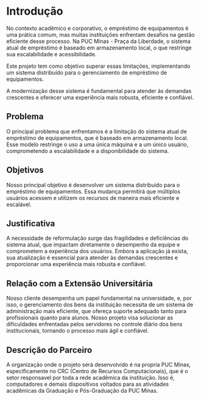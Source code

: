 # Introdução

No contexto acadêmico e corporativo, o empréstimo de equipamentos é uma prática comum, mas muitas instituições enfrentam desafios na gestão eficiente desse processo. Na PUC Minas - Praça da Liberdade, o sistema atual de empréstimo é baseado em armazenamento local, o que restringe sua escalabilidade e acessibilidade.

Este projeto tem como objetivo superar essas limitações, implementando um sistema distribuído para o gerenciamento de empréstimo de equipamentos.

A modernização desse sistema é fundamental para atender às demandas crescentes e oferecer uma experiência mais robusta, eficiente e confiável.

## Problema

O principal problema que enfrentamos é a limitação do sistema atual de empréstimo de equipamentos, que é baseado em armazenamento local. Esse modelo restringe o uso a uma única máquina e a um único usuário, comprometendo a escalabilidade e a disponibilidade do sistema.


## Objetivos

Nosso principal objetivo é desenvolver um sistema distribuído para o empréstimo de equipamentos. Essa mudança permitirá que múltiplos usuários acessem e utilizem os recursos de maneira mais eficiente e escalável.

## Justificativa

A necessidade de reformulação surge das fragilidades e deficiências do sistema atual, que impactam diretamente o desempenho da equipe e comprometem a experiência dos usuários. Embora a aplicação já exista, sua atualização é essencial para atender às demandas crescentes e proporcionar uma experiência mais robusta e confiável.


## Relação com a Extensão Universitária

Nosso cliente desempenha um papel fundamental na universidade, e, por isso, o gerenciamento dos bens da instituição necessita de um sistema de administração mais eficiente, que ofereça suporte adequado tanto para profissionais quanto para alunos. Nosso projeto visa solucionar as dificuldades enfrentadas pelos servidores no controle diário dos bens institucionais, tornando o processo mais ágil e confiável.

## Descrição do Parceiro

A organização onde o projeto será desenvolvido é na propria PUC Minas, especificamente no CRC (Centro de Recursos Computacionais), que é o setor responsavel por toda a rede acadêmica da instituição. Isso é, computadores e demais dispositivos voltados para as atividades acadêmicas da Graduação e Pós-Graduação da PUC Minas.
